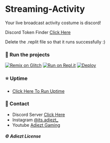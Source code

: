# Streaming-Activity
Your live broadcast activity costume is discord!

Discord Token Finder [Click Here](https://github.com/Adiezt/Discord-Streaming-Status/files/7848742/discord-token-finder.txt)

Delete the .replit file so that it runs successfully :) 

### 💨 Run the projects

[![Remix on Glitch](https://cdn.glitch.com/2703baf2-b643-4da7-ab91-7ee2a2d00b5b%2Fremix-button.svg)](https://glitch.com/edit/#!/import/github/Adiezt/Streaming-Activity)
[![Run on Repl.it](https://repl.it/badge/github/AdiRaihan46/Streaming-Activity)](https://repl.it/github/Adiezt/Streaming-Activity)
[![Deploy](https://www.herokucdn.com/deploy/button.svg)](https://heroku.com/deploy?template=https://github.com/Adiezt/Streaming-Activity)

### ⭐ Uptime 
- [Click Here To Run Uptime](https://uptimerobot.com/)

### 📩 Contact
- Discord Server [Click Here](https://discord.gg/K9W4NFYCSm)
- Instagram [@its.adiezt_](https://www.instagram.com/its.adiezt_/)
- Youtube [Adiezt Gaming](https://www.youtube.com/AdieztGaming)

##### ©️ Adiezt License
